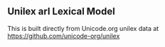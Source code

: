 Unilex arl Lexical Model
----------------------

This is built directly from Unicode.org unilex data at
https://github.com/unicode-org/unilex
